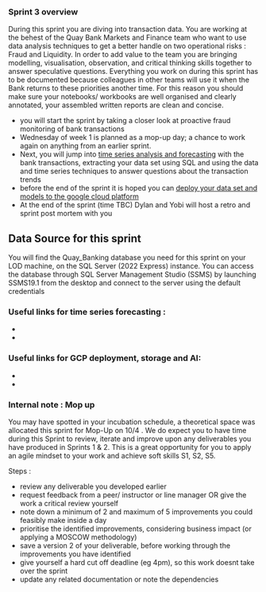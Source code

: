 ### Sprint 3 overview 

During this sprint you are diving into transaction data. You are working at the behest of the Quay Bank Markets and Finance team who want to use data analysis techniques to get a better handle on two operational risks : Fraud and Liquidity.
In order to add value to the team you are bringing modelling, visualisation, observation, and critical thinking skills together to answer speculative questions. 
Everything you work on during this sprint has to be documented because colleagues in other teams will use it when the Bank returns to these priorities another time. For this reason you should make sure your notebooks/ workbooks are well organised and clearly annotated, your assembled written reports are clean and concise. 

- you will start the sprint by taking a closer look at proactive fraud monitoring of bank transactions
- Wednesday of week 1 is planned as a mop-up day; a chance to work again on anything from an earlier sprint.  
- Next, you will jump into [time series analysis and forecasting](https://github.com/siandav/lbg_incubation_delegates/blob/main/Sprint_3_prevent_forecast/Sprint%203%20-%20Time%20Series%20Analysis%20%26%20Forecasting%20Transactions.pdf) with the bank transactions, extracting your data set using SQL and using the data and time series techniques to answer questions about the transaction trends
- before the end of the sprint it is hoped you can [deploy your data set and models to the google cloud platform](https://github.com/siandav/lbg_incubation_delegates/blob/main/Sprint_3_prevent_forecast/Sprint%203%20-%20Forecast%20and%20Fraud%20deploy%20to%20GCP.pdf)
- At the end of the sprint (time TBC) Dylan and Yobi will host a retro and sprint post mortem with you 

## Data Source for this sprint 

You will find the Quay_Banking database you need for this sprint on your LOD machine, on the SQL Server (2022 Express) instance. 
You can access the database through SQL Server Management Studio (SSMS) by launching SSMS19.1 from the desktop and connect to the server using the default credentials

### Useful links for time series forecasting : 
-  
-  

### Useful links for GCP deployment, storage and AI: 
- 
- 


### Internal note : Mop up 

You may have spotted in your incubation schedule, a theoretical space was allocated this sprint for Mop-Up on 10/4 . 
We do expect you to have time during this Sprint to review, iterate and improve upon any deliverables you have produced in Sprints 1 & 2. 
This is a great opportunity for you to apply an agile mindset to your work and achieve soft skills S1, S2, S5.  

Steps : 
- review any deliverable you developed earlier 
- request feedback from a peer/ instructor or line manager OR give the work a critical review yourself 
- note down a minimum of 2 and maximum of 5 improvements you could feasibly make inside a day 
- prioritise the identified improvements, considering business impact (or applying a MOSCOW methodology) 
- save a version 2 of your deliverable, before working through the improvements you have identified
- give yourself a hard cut off deadline (eg 4pm), so this work doesnt take over the sprint
- update any related documentation or note the dependencies 

